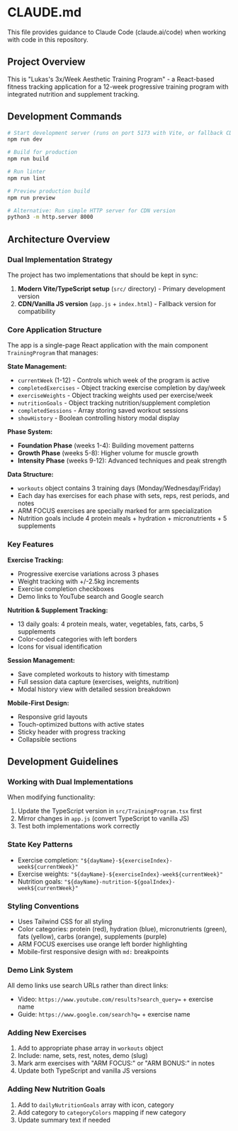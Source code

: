 # CLAUDE.md

This file provides guidance to Claude Code (claude.ai/code) when working with code in this repository.

## Project Overview

This is "Lukas's 3x/Week Aesthetic Training Program" - a React-based fitness tracking application for a 12-week progressive training program with integrated nutrition and supplement tracking.

## Development Commands

```bash
# Start development server (runs on port 5173 with Vite, or fallback CDN version on port 8000)
npm run dev

# Build for production
npm run build

# Run linter
npm run lint

# Preview production build
npm run preview

# Alternative: Run simple HTTP server for CDN version
python3 -m http.server 8000
```

## Architecture Overview

### Dual Implementation Strategy
The project has two implementations that should be kept in sync:
1. **Modern Vite/TypeScript setup** (`src/` directory) - Primary development version
2. **CDN/Vanilla JS version** (`app.js` + `index.html`) - Fallback version for compatibility

### Core Application Structure

The app is a single-page React application with the main component `TrainingProgram` that manages:

**State Management:**
- `currentWeek` (1-12) - Controls which week of the program is active
- `completedExercises` - Object tracking exercise completion by day/week
- `exerciseWeights` - Object tracking weights used per exercise/week
- `nutritionGoals` - Object tracking nutrition/supplement completion
- `completedSessions` - Array storing saved workout sessions
- `showHistory` - Boolean controlling history modal display

**Phase System:**
- **Foundation Phase** (weeks 1-4): Building movement patterns
- **Growth Phase** (weeks 5-8): Higher volume for muscle growth
- **Intensity Phase** (weeks 9-12): Advanced techniques and peak strength

**Data Structure:**
- `workouts` object contains 3 training days (Monday/Wednesday/Friday)
- Each day has exercises for each phase with sets, reps, rest periods, and notes
- ARM FOCUS exercises are specially marked for arm specialization
- Nutrition goals include 4 protein meals + hydration + micronutrients + 5 supplements

### Key Features

**Exercise Tracking:**
- Progressive exercise variations across 3 phases
- Weight tracking with +/-2.5kg increments
- Exercise completion checkboxes
- Demo links to YouTube search and Google search

**Nutrition & Supplement Tracking:**
- 13 daily goals: 4 protein meals, water, vegetables, fats, carbs, 5 supplements
- Color-coded categories with left borders
- Icons for visual identification

**Session Management:**
- Save completed workouts to history with timestamp
- Full session data capture (exercises, weights, nutrition)
- Modal history view with detailed session breakdown

**Mobile-First Design:**
- Responsive grid layouts
- Touch-optimized buttons with active states
- Sticky header with progress tracking
- Collapsible sections

## Development Guidelines

### Working with Dual Implementations
When modifying functionality:
1. Update the TypeScript version in `src/TrainingProgram.tsx` first
2. Mirror changes in `app.js` (convert TypeScript to vanilla JS)
3. Test both implementations work correctly

### State Key Patterns
- Exercise completion: `"${dayName}-${exerciseIndex}-week${currentWeek}"`
- Exercise weights: `"${dayName}-${exerciseIndex}-week${currentWeek}"`
- Nutrition goals: `"${dayName}-nutrition-${goalIndex}-week${currentWeek}"`

### Styling Conventions
- Uses Tailwind CSS for all styling
- Color categories: protein (red), hydration (blue), micronutrients (green), fats (yellow), carbs (orange), supplements (purple)
- ARM FOCUS exercises use orange left border highlighting
- Mobile-first responsive design with `md:` breakpoints

### Demo Link System
All demo links use search URLs rather than direct links:
- Video: `https://www.youtube.com/results?search_query=` + exercise name
- Guide: `https://www.google.com/search?q=` + exercise name

### Adding New Exercises
1. Add to appropriate phase array in `workouts` object
2. Include: name, sets, rest, notes, demo (slug)
3. Mark arm exercises with "ARM FOCUS:" or "ARM BONUS:" in notes
4. Update both TypeScript and vanilla JS versions

### Adding New Nutrition Goals
1. Add to `dailyNutritionGoals` array with icon, category
2. Add category to `categoryColors` mapping if new category
3. Update summary text if needed